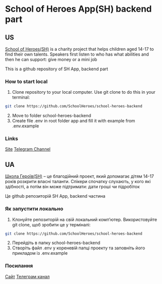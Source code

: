 # School of Heroes App(SH) backend part

## US
[School of Heroes(SH)](https://sites.google.com/view/shkolageroev/) is a charity project that helps children aged 14-17 to find their own talents. Speakers first listen to who has what abilities and then he can support: give money or a mini job

This is a github repository of SH App, backend part

### How to start local

1. Clone repository to your local computer. Use git clone to do this in your terminal:

```bash
git clone https://github.com/SchoolHeroes/school-heroes-backend
```
2. Move to folder school-heroes-backend 
3. Create file .env in root folder app and fill it with example from .env.example

### Links

[Site](https://sites.google.com/view/shkolageroev)
[Telegram Channel](https://t.me/school_of_heroes)

## UA
[Школа Героїв(SH)](https://sites.google.com/view/shkolageroev/) – це благодійний проект, який допомагає дітям 14-17 років розкрити власні таланти. Спікери спочатку слухають, у кого які здібності, а потім він може підтримати: дати гроші чи підробіток

Це github репозиторій SH App, backend частина

### Як запустити локально
1. Клонуйте репозиторій на свій локальний комп’ютер. Використовуйте git clone, щоб зробити це у терміналі:

```bash
git clone https://github.com/SchoolHeroes/school-heroes-backend
```
2. Перейдіть в папку school-heroes-backend 
3. Створіть файл .env у кореневій папці проекту та заповніть його прикладом із .env.example

### Посилання

[Сайт](https://sites.google.com/view/shkolageroev)
[Телеграм канал](https://t.me/school_of_heroes)